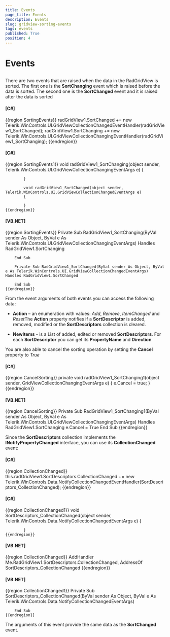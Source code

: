 ```yaml
---
title: Events
page_title: Events
description: Events
slug: gridview-sorting-events
tags: events
published: True
position: 4
---
```


# Events



## 

There are two events that are raised when the data in the RadGridView is sorted. The first one is the __SortChanging__ event which
        	is raised before the data is sorted. The second one is the __SortChanged__ event and it is raised after the data is sorted
        

#### __[C#]__

{{region SortingEvents}}
	            radGridView1.SortChanged += new Telerik.WinControls.UI.GridViewCollectionChangedEventHandler(radGridView1_SortChanged);
	            radGridView1.SortChanging += new Telerik.WinControls.UI.GridViewCollectionChangingEventHandler(radGridView1_SortChanging);
	{{endregion}}



#### __[C#]__

{{region SortingEvents1}}
	        void radGridView1_SortChanging(object sender, Telerik.WinControls.UI.GridViewCollectionChangingEventArgs e)
	        {
	
	        }
	
	        void radGridView1_SortChanged(object sender, Telerik.WinControls.UI.GridViewCollectionChangedEventArgs e)
	        {
	
	        }
	{{endregion}}



#### __[VB.NET]__

{{region SortingEvents}}
	    Private Sub RadGridView1_SortChanging(ByVal sender As Object, ByVal e As Telerik.WinControls.UI.GridViewCollectionChangingEventArgs) Handles RadGridView1.SortChanging
	
	    End Sub
	
	    Private Sub RadGridView1_SortChanged(ByVal sender As Object, ByVal e As Telerik.WinControls.UI.GridViewCollectionChangedEventArgs) Handles RadGridView1.SortChanged
	
	    End Sub
	{{endregion}}



From the event arguments of both events you can access the following data:

* __Action__ – an enumeration with values: *Add*, *Remove*, *ItemChanged* 
		  		and *Reset*The __Action__ property notifies if a __SortDescriptor__ is added, removed, modified or 
		    	the __SortDescriptors__ collection is cleared.
		    

* __NewItems__ - is a List of added, edited or removed __SortDescriptors__. For each __SortDescriptor__ you can
		  	get its __PropertyName__ and __Direction__

You are also able to cancel the sorting operation by setting the __Cancel__ property to *True*

#### __[C#]__

{{region CancelSorting}}
	        private void radGridView1_SortChanging1(object sender, GridViewCollectionChangingEventArgs e)
	        {
	            e.Cancel = true;
	        }
	{{endregion}}



#### __[VB.NET]__

{{region CancelSorting}}
	    Private Sub RadGridView1_SortChanging1(ByVal sender As Object, ByVal e As Telerik.WinControls.UI.GridViewCollectionChangingEventArgs) Handles RadGridView1.SortChanging
	        e.Cancel = True
	    End Sub
	{{endregion}}



Since the __SortDescriptors__ collection implements the __INotifyPropertyChanged__ interface, you can use its __CollectionChanged__ event:

#### __[C#]__

{{region CollectionChanged}}
	            this.radGridView1.SortDescriptors.CollectionChanged += new Telerik.WinControls.Data.NotifyCollectionChangedEventHandler(SortDescriptors_CollectionChanged);
	{{endregion}}



#### __[C#]__

{{region CollectionChanged1}}
	        void SortDescriptors_CollectionChanged(object sender, Telerik.WinControls.Data.NotifyCollectionChangedEventArgs e)
	        {
	            
	        }
	{{endregion}}



#### __[VB.NET]__

{{region CollectionChanged}}
	        AddHandler Me.RadGridView1.SortDescriptors.CollectionChanged, AddressOf SortDescriptors_CollectionChanged
	{{endregion}}



#### __[VB.NET]__

{{region CollectionChanged1}}
	    Private Sub SortDescriptors_CollectionChanged(ByVal sender As Object, ByVal e As Telerik.WinControls.Data.NotifyCollectionChangedEventArgs)
	
	    End Sub
	{{endregion}}



The arguments of this event provide the same data as the __SortChanged__ event.
